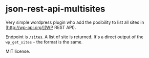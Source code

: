 # json-rest-api-multisites

Very simple wordpress plugin who add the posibility to list all sites in [http://wp-api.org/](WP REST API).

Endpoint is `/sites`. A list of site is returned. It's a direct output of the `wp_get_sites` - the format is the same.

MIT license.

